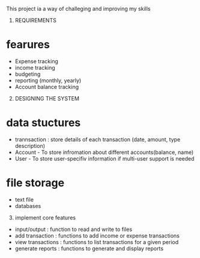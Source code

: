 This project ia a way of challeging and improving my skills 
1. REQUIREMENTS 
# fearures 
- Expense tracking 
- income tracking 
- budgeting 
- reporting (monthly, yearly)
- Account balance tracking 

2. DESIGNING THE SYSTEM 
# data stuctures 
- trannsaction : store details of each transaction (date, amount, type description)
- Account - To store infromation about different accounts(balance, name)
- User - To store user-specifiv information if multi-user support is needed 

# file storage
- text file 
- databases 

3. implement core features 
- input/output : function to read and write to files 
- add transaction : functions to add income or expense transactions 
- view transactions : functions to list transactions for a given period 
- generate reports : functions to generate and display reports 
